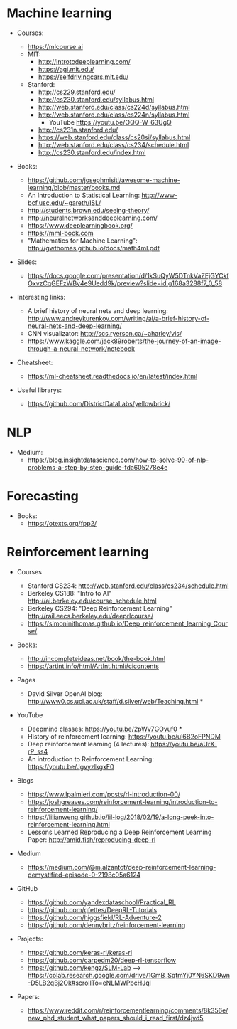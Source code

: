 # Machine learning

* Courses:
	* https://mlcourse.ai
	* MIT:
		* http://introtodeeplearning.com/
		* https://agi.mit.edu/
		* https://selfdrivingcars.mit.edu/
	* Stanford:
		*	 http://cs229.stanford.edu/
	 	* http://cs230.stanford.edu/syllabus.html
	    * http://web.stanford.edu/class/cs224d/syllabus.html
	 	* http://web.stanford.edu/class/cs224n/syllabus.html
			* YouTube https://youtu.be/OQQ-W_63UgQ
	 	* http://cs231n.stanford.edu/
	 	* https://web.stanford.edu/class/cs20si/syllabus.html
	 	* http://web.stanford.edu/class/cs234/schedule.html
	 	* http://cs230.stanford.edu/index.html 

* Books:
	* https://github.com/josephmisiti/awesome-machine-learning/blob/master/books.md
	* An Introduction to Statistical Learning: http://www-bcf.usc.edu/~gareth/ISL/
	* http://students.brown.edu/seeing-theory/
	* http://neuralnetworksanddeeplearning.com/
	* https://www.deeplearningbook.org/
	* https://mml-book.com
	* "Mathematics for Machine Learning": http://gwthomas.github.io/docs/math4ml.pdf

* Slides:
  * https://docs.google.com/presentation/d/1kSuQyW5DTnkVaZEjGYCkfOxvzCqGEFzWBy4e9Uedd9k/preview?slide=id.g168a3288f7_0_58

* Interesting links:
	* A brief history of neural nets and deep learning: http://www.andreykurenkov.com/writing/ai/a-brief-history-of-neural-nets-and-deep-learning/
	* CNN visualizator: http://scs.ryerson.ca/~aharley/vis/
	* https://www.kaggle.com/jack89roberts/the-journey-of-an-image-through-a-neural-network/notebook

* Cheatsheet:
	* https://ml-cheatsheet.readthedocs.io/en/latest/index.html

* Useful librarys:
	* https://github.com/DistrictDataLabs/yellowbrick/

# NLP
* Medium:
	* https://blog.insightdatascience.com/how-to-solve-90-of-nlp-problems-a-step-by-step-guide-fda605278e4e

# Forecasting
* Books:
  * https://otexts.org/fpp2/

# Reinforcement learning
* Courses
  * Stanford CS234: http://web.stanford.edu/class/cs234/schedule.html
  * Berkeley CS188: "Intro to AI" http://ai.berkeley.edu/course_schedule.html
  * Berkeley CS294: "Deep Reinforcement Learning" http://rail.eecs.berkeley.edu/deeprlcourse/
  * https://simoninithomas.github.io/Deep_reinforcement_learning_Course/

* Books:
  * http://incompleteideas.net/book/the-book.html
  * https://artint.info/html/ArtInt.html#cicontents

* Pages
  * David Silver OpenAI blog: http://www0.cs.ucl.ac.uk/staff/d.silver/web/Teaching.html *

* YouTube
  * Deepmind classes: https://youtu.be/2pWv7GOvuf0 *
  * History of reinforcement learning: https://youtu.be/ul6B2oFPNDM
  * Deep reinforcement learning (4 lectures): https://youtu.be/aUrX-rP_ss4
  * An introduction to Reinforcement Learning: https://youtu.be/JgvyzIkgxF0

* Blogs
  * https://www.lpalmieri.com/posts/rl-introduction-00/
  * https://joshgreaves.com/reinforcement-learning/introduction-to-reinforcement-learning/
  * https://lilianweng.github.io/lil-log/2018/02/19/a-long-peek-into-reinforcement-learning.html
  * Lessons Learned Reproducing a Deep Reinforcement Learning Paper: http://amid.fish/reproducing-deep-rl

* Medium
  * https://medium.com/@m.alzantot/deep-reinforcement-learning-demystified-episode-0-2198c05a6124

* GitHub
  * https://github.com/yandexdataschool/Practical_RL
  * https://github.com/qfettes/DeepRL-Tutorials
  * https://github.com/higgsfield/RL-Adventure-2
  * https://github.com/dennybritz/reinforcement-learning

* Projects:
  * https://github.com/keras-rl/keras-rl
  * https://github.com/carpedm20/deep-rl-tensorflow
  * https://github.com/kengz/SLM-Lab --> https://colab.research.google.com/drive/1GmB_SqtmYj0YN6SKD9wn-D5LB2qBj2Ok#scrollTo=eNLMWPbcHJql

* Papers:
  * https://www.reddit.com/r/reinforcementlearning/comments/8k356e/new_phd_student_what_papers_should_i_read_first/dz4jvd5